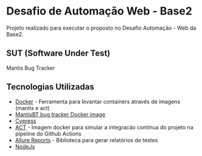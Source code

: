 # Desafio de Automação Web - Base2 
  
Projeto realizado para executar o proposto no Desafio Automação - Web da Base2.

## SUT (Software Under Test)
Mantis Bug Tracker

## Tecnologias Utilizadas 
- [Docker](https://www.docker.com/) - Ferramenta para levantar containers através de imagens (mantis e act)
- [MantisBT bug tracker Docker image](https://github.com/okainov/mantisbt-docker)
- [Cypress](https://docs.cypress.io/guides/overview/why-cypress)
- [ACT](https://github.com/nektos/act) - Imagem docker para simular a integracão contínua do projeto na pipeline do Github Actions
- [Allure Reports](https://github.com/allure-framework) - Biblioteca para gerar relatórios de testes
- [NodeJs](https://nodejs.org/en/docs/)
